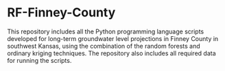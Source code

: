 # RF-Finney-County
This repository includes all the Python programming language scripts developed for long-term groundwater level projections in Finney County in southwest Kansas, using the combination of the random forests and ordinary kriging techniques. The repository also includes all required data for running the scripts. 
